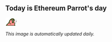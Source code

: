## Today is Ethereum Parrot's day

![An animated GIF of a parrot, probably multi-colored](https://raw.githubusercontent.com/jmhobbs/cultofthepartyparrot.com/master/parrots/hd/ethparrot.gif)

*This image is automatically updated daily.*
